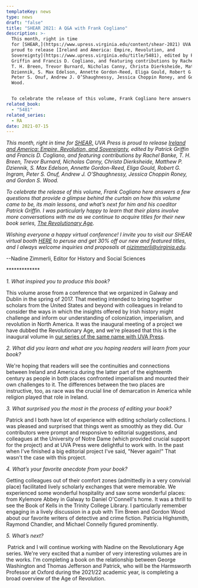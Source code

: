 ```yaml
---
templateKey: news
type: news
draft: "false"
title: "SHEAR 2021: A Q&A with Frank Cogliano"
description: >-
  This month, right in time
  for [SHEAR,](https://www.upress.virginia.edu/content/shear-2021) UVA Press is
  proud to release [Ireland and America: Empire, Revolution, and
  Sovereignty](https://www.upress.virginia.edu/title/5481), edited by Patrick
  Griffin and Francis D. Cogliano, and featuring contributions by Rachel Banke,
  T. H. Breen, Trevor Burnard, Nicholas Canny, Christa Dierksheide, Matthew P.
  Dziennik, S. Max Edelson, Annette Gordon-Reed, Eliga Gould, Robert G. Ingram,
  Peter S. Onuf, Andrew J. O’Shaughnessy, Jessica Choppin Roney, and Gordon S.
  Wood.


  To celebrate the release of this volume, Frank Cogliano here answers a few questions that provide a glimpse behind the curtain on how this volume came to be, its main lessons, and what’s next for him and his coeditor Patrick Griffin. I was particularly happy to learn that their plans involve more conversations with me as we continue to acquire titles for their new book series, [The Revolutionary Age](https://www.upress.virginia.edu/series/revolutionary-age).
related_book:
  - "5481"
related_series:
  - RA
date: 2021-07-15
---
```

*This month, right in time for [SHEAR,](https://www.upress.virginia.edu/content/shear-2021) UVA Press is proud to release [Ireland and America: Empire, Revolution, and Sovereignty](https://www.upress.virginia.edu/title/5481), edited by Patrick Griffin and Francis D. Cogliano, and featuring contributions by Rachel Banke, T. H. Breen, Trevor Burnard, Nicholas Canny, Christa Dierksheide, Matthew P. Dziennik, S. Max Edelson, Annette Gordon-Reed, Eliga Gould, Robert G. Ingram, Peter S. Onuf, Andrew J. O’Shaughnessy, Jessica Choppin Roney, and Gordon S. Wood.*

*To celebrate the release of this volume, Frank Cogliano here answers a few questions that provide a glimpse behind the curtain on how this volume came to be, its main lessons, and what’s next for him and his coeditor Patrick Griffin. I was particularly happy to learn that their plans involve more conversations with me as we continue to acquire titles for their new book series, [The Revolutionary Age](https://www.upress.virginia.edu/series/revolutionary-age).*

*Wishing everyone a happy virtual conference! I invite you to visit our SHEAR virtual booth [HERE](https://www.upress.virginia.edu/content/shear-2021) to peruse and get 30% off our new and featured titles, and I always welcome inquiries and proposals at [nizimmerli@virginia.edu](mailto:nizimmerli@virginia.edu).*

\--Nadine Zimmerli, Editor for History and Social Sciences 

\*\*\*\*\*\*\*\*\*\*\*\**

*1. What inspired you to produce this book?* 

​This volume arose from a conference that we organized in Galway and Dublin in the spring of 2017. That meeting intended to bring together scholars from the United States and beyond with colleagues in Ireland to consider the ways in which the insights offered by Irish history might challenge and inform our understanding of colonization, imperialism, and revolution in North America. It was the inaugural meeting of a project we have dubbed the Revolutionary Age, and we're pleased that this is the inaugural volume in [our series of the same name with UVA Press](https://www.upress.virginia.edu/2020/07/14/uva-press-announces-new-series-revolutionary-age).

*2. What did you learn and what are you hoping readers will learn from your book?* 

​We're hoping that readers will see the continuities and connections between Ireland and America during the latter part of the eighteenth century as people in both places confronted imperialism and mounted their own challenges to it. The differences between the two places are instructive, too, as race was the crucial line of demarcation in America while religion played that role in Ireland. 

*3. What surprised you the most in the process of editing your book?* 

Patrick and I both have lot of experience with editing scholarly collections. I was pleased and surprised that things went as smoothly as they did. Our contributors were prompt and responsive to editorial suggestions, and colleagues at the University of Notre Dame (which provided crucial support for the project) and at UVA Press were delightful to work with. In the past when I've finished a big editorial project I've said, "Never again!" That wasn't the case with this project.

*4. What’s your favorite anecdote from your book?* 

Getting colleagues out of their comfort zones (admittedly in a very convivial place) facilitated lively scholarly exchanges that were memorable. We experienced some wonderful hospitality and saw some wonderful places: from Kylemore Abbey in Galway to Daniel O'Connell's home. It was a thrill to see the Book of Kells in the Trinity College Library. I particularly remember engaging in a lively discussion in a pub with Tim Breen and Gordon Wood about our favorite writers of detective and crime fiction. Patricia Highsmith, Raymond Chandler, and Michael Connelly figured prominently.

*5. What’s next?* 

 Patrick and I will continue working with Nadine on the Revolutionary Age series. We're very excited that a number of very interesting volumes are in the works. I'm completing a book on the relationship between George Washington and Thomas Jefferson and Patrick, who will be the Harmsworth Professor at Oxford during the 2021/22 academic year, is completing a broad overview of the Age of Revolution.